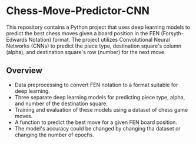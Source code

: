 # Chess-Move-Predictor-CNN
This repository contains a Python project that uses deep learning models to predict the best chess moves given a board position in the FEN (Forsyth-Edwards Notation) format. The project utilizes Convolutional Neural Networks (CNNs) to predict the piece type, destination square's column (alpha), and destination square's row (number) for the next move.

## Overview
- Data preprocessing to convert FEN notation to a format suitable for deep learning.
- Three separate deep learning models for predicting piece type, alpha, and number of the destination square.
- Training and evaluation of these models using a dataset of chess game moves.
- A function to predict the best move for a given FEN board position.
- The model's accuracy could be changed by changing tha dataset or changing the number of epochs.
